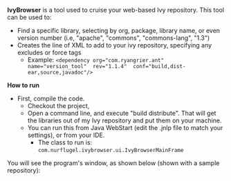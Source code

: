 **IvyBrowser** is a tool used to cruise your web-based Ivy repository.  This tool can be used to:
  * Find a specific library, selecting by org, package,  library name, or even version number  (i.e, "apache", "commons", "commons-lang", "1.3")
  * Creates the line of XML to add to your ivy repository, specifying any excludes or force tags
    * Example: `<dependency org="com.ryangrier.ant"  name="version_tool"  rev="1.1.4"  conf="build,dist-ear,source,javadoc"/>`

**How to run**
  * First, compile the code.
    * Checkout the project,
    * Open a command line, and execute "build distribute".  That will get the libraries out of my Ivy repository and put them on your machine.
    * You can run this from Java WebStart (edit the .jnlp file to match your settings), or from your IDE.
      * The class to run is: `com.nurflugel.ivybrowser.ui.IvyBrowserMainFrame`

You will see the program's window, as shown below (shown with a sample repository):
